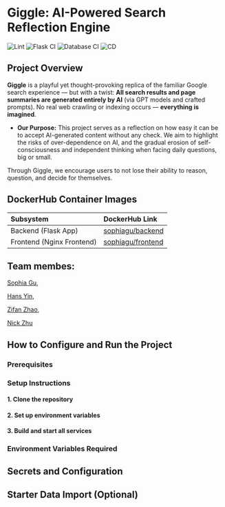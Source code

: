 # Giggle: AI-Powered Search Reflection Engine

![Lint](https://github.com/software-students-spring2025/5-final-nofinal/actions/workflows/lint.yml/badge.svg)
![Flask CI](https://github.com/software-students-spring2025/5-final-nofinal/actions/workflows/ci_app.yml/badge.svg)
![Database CI](https://github.com/software-students-spring2025/5-final-nofinal/actions/workflows/ci_db.yml/badge.svg)
![CD](https://github.com/software-students-spring2025/5-final-nofinal/actions/workflows/deploy.yml/badge.svg)

## Project Overview
**Giggle** is a playful yet thought-provoking replica of the familiar Google search experience —
but with a twist:
**All search results and page summaries are generated entirely by AI** (via GPT models and crafted prompts).
No real web crawling or indexing occurs — **everything is imagined**.
- **Our Purpose:** This project serves as a reflection on how easy it can be to accept AI-generated content without any check.
We aim to highlight the risks of over-dependence on AI, and the gradual erosion of self-consciousness and independent thinking when facing daily questions, big or small.

Through Giggle, we encourage users to not lose their ability to reason, question, and decide for themselves.

## DockerHub Container Images
| Subsystem | DockerHub Link |
|:---|:---|
| Backend (Flask App) | [sophiagu/backend](https://hub.docker.com/r/sophiagu/backend) |
| Frontend (Nginx Frontend) | [sophiagu/frontend](https://hub.docker.com/r/sophiagu/frontend) |

## Team membes: 
[Sophia Gu](https://github.com/Sophbx), 

[Hans Yin](https://github.com/Hans-Yin), 

[Zifan Zhao](https://github.com/Exiam6), 

[Nick Zhu](https://github.com/NickZhuxy)

## How to Configure and Run the Project

### Prerequisites

### Setup Instructions

#### **1. Clone the repository**

#### **2. Set up environment variables**

#### **3. Build and start all services**

### Environment Variables Required

## Secrets and Configuration

## Starter Data Import (Optional)

